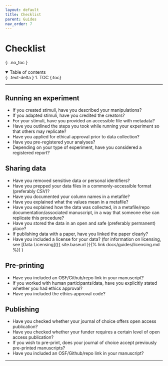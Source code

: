 ```yaml
---
layout: default
title: Checklist
parent: Guides
nav_order: 7
---
```


# Checklist
{: .no_toc }

<details open markdown="block">
  <summary>
    Table of contents
  </summary>
  {: .text-delta }
1. TOC
{:toc}
</details>

---

## Running an experiment 

* If you created stimuli, have you described your manipulations?
* If you adapted stimuli, have you credited the creators? 
* For your stimuli, have you provided an accessible file with metadata? 
* Have you outlined the steps you took while running your experiment so that others may replicate? 
* Have you applied for ethical approval prior to data collection? 
* Have you pre-registered your analyses? 
* Depending on your type of experiment, have you considered a registered report? 


## Sharing data

* Have you removed sensitive data or personal identifiers? 
* Have you prepped your data files in a commonly-accessible format (preferably CSV)? 
* Have you documented your column names in a metafile? 
* Have you explained what the values mean in a metafile? 
* Have you explained how the data was collected, in a metafile/repo documentation/associated manuscript, in a way that someone else can replicate this procedure? 
* Have you stored the data in an open and safe (preferably permanent) place? 
* If publishing data with a paper, have you linked the paper clearly? 
* Have you included a license for your data? (for information on licensing, see [Data Licensing]({{ site.baseurl }}{% link docs/guides/licensing.md %}) ) 

## Pre-printing 

* Have you included an OSF/Github/repo link in your manuscript? 
* If you worked with human participants/data, have you explicitly stated whether you had ethics approval? 
* Have you included the ethics approval code? 

## Publishing 

* Have you checked whether your journal of choice offers open access publication? 
* Have you checked whether your funder requires a certain level of open access publication? 
* If you wish to pre-print, does your journal of choice accept previously pre-printed manuscripts? 
* Have you included an OSF/Github/repo link in your manuscript? 

---

<!-- [Next: Preregistration Guide]({{ site.baseurl }}{% link docs/guides/preregistration.md %}) -->
